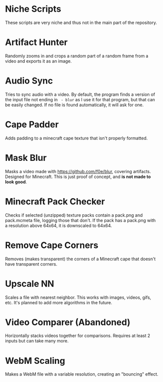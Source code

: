 # Niche Scripts
These scripts are very niche and thus not in the main part of the repository.

# Artifact Hunter
Randomly zooms in and crops a random part of a random frame from a video and exports it as an image.

# Audio Sync
Tries to sync audio with a video. By default, the program finds a version of the input file not ending in ` - blur` as I use it for that program, but that can be easily changed. If no file is found automatically, it will ask for one.

# Cape Padder
Adds padding to a minecraft cape texture that isn't properly formatted.

# Mask Blur
Masks a video made with https://github.com/f0e/blur, covering artifacts. Designed for Minecraft. This is just proof of concept, and **is not made to look good**.

# Minecraft Pack Checker
Checks if selected (unzipped) texture packs contain a pack.png and pack.mcmeta file, logging those that don't. If the pack has a pack.png with a resolution above 64x64, it is downscaled to 64x64.

# Remove Cape Corners
Removes (makes transparent) the corners of a Minecraft cape that doesn't have transparent corners.

# Upscale NN
Scales a file with nearest neighbor. This works with images, videos, gifs, etc. It's planned to add more algorithms in the future.

# Video Comparer (Abandoned)
Horizontally stacks videos together for comparisons. Requires at least 2 inputs but can take many more.

# WebM Scaling
Makes a WebM file with a variable resolution, creating an "bouncing" effect.